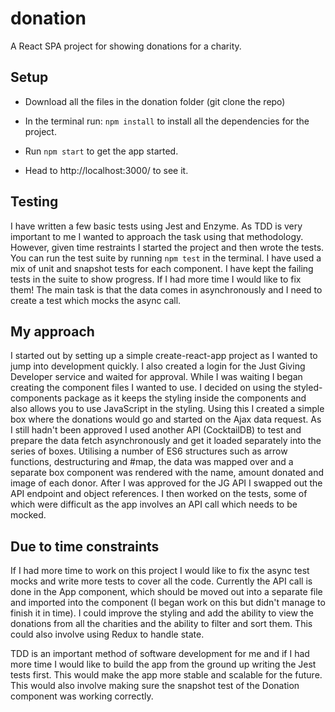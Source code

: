 # donation

A React SPA project for showing donations for a charity.

## Setup

- Download all the files in the donation folder (git clone the repo)

- In the terminal run: `npm install` to install all the dependencies for the project.

- Run `npm start` to get the app started.

- Head to http://localhost:3000/ to see it.

## Testing

I have written a few basic tests using Jest and Enzyme. As TDD is very important to me I wanted to approach the task using that methodology. However, given time restraints I started the project and then wrote the tests. You can run the test suite by running `npm test` in the terminal. I have used a mix of unit and snapshot tests for each component. I have kept the failing tests in the suite to show progress. If I had more time I would like to fix them! The main task is that the data comes in asynchronously and I need to create a test which mocks the async call.

## My approach

I started out by setting up a simple create-react-app project as I wanted to jump into development quickly. I also created a login for the Just Giving Developer service and waited for approval. While I was waiting I began creating the component files I wanted to use. I decided on using the styled-components package as it keeps the styling inside the components and also allows you to use JavaScript in the styling. Using this I created a simple box where the donations would go and started on the Ajax data request. As I still hadn't been approved I used another API (CocktailDB) to test and prepare the data fetch asynchronously and get it loaded separately into the series of boxes. Utilising a number of ES6 structures such as arrow functions, destructuring and #map, the data was mapped over and a separate box component was rendered with the name, amount donated and image of each donor. After I was approved for the JG API I swapped out the API endpoint and object references. I then worked on the tests, some of which were difficult as the app involves an API call which needs to be mocked.

## Due to time constraints

If I had more time to work on this project I would like to fix the async test mocks and write more tests to cover all the code. Currently the API call is done in the App component, which should be moved out into a separate file and imported into the component (I began work on this but didn't manage to finish it in time). I could improve the styling and add the ability to view the donations from all the charities and the ability to filter and sort them. This could also involve using Redux to handle state.

TDD is an important method of software development for me and if I had more time I would like to build the app from the ground up writing the Jest tests first. This would make the app more stable and scalable for the future. This would also involve making sure the snapshot test of the Donation component was working correctly.
